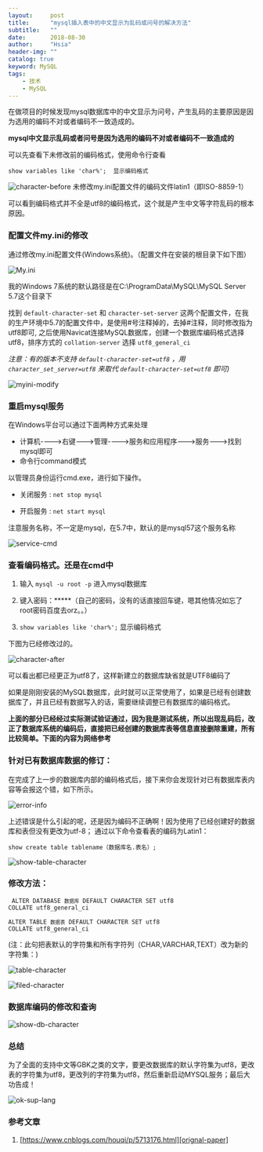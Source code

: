 ```yaml
---
layout:     post
title:      "mysql插入表中的中文显示为乱码或问号的解决方法"
subtitle:   ""
date:       2018-08-30 
author:     "Hsia"
header-img: ""
catalog: true
keyword: MySQL
tags:
    - 技术
    - MySQL 
---
```



在做项目的时候发现mysql数据库中的中文显示为问号，产生乱码的主要原因是因为选用的编码不对或者编码不一致造成的。


**mysql中文显示乱码或者问号是因为选用的编码不对或者编码不一致造成的**

可以先查看下未修改前的编码格式，使用命令行查看

`show variables like 'char%';  显示编码格式`

![character-before][character-before]
未修改my.ini配置文件的编码文件latin1（即ISO-8859-1）

可以看到编码格式并不全是utf8的编码格式，这个就是产生中文等字符乱码的根本原因。

### 配置文件my.ini的修改  

通过修改my.ini配置文件(Windows系统)。（配置文件在安装的根目录下如下图）

![My.ini][myini]

我的Windows 7系统的默认路径是在C:\ProgramData\MySQL\MySQL Server 5.7这个目录下

找到 `default-character-set` 和 `character-set-server` 这两个配置文件，在我的生产环境中5.7的配置文件中，是使用\#号注释掉的，去掉\#注释，同时修改指为utf8即可,
之后使用Navicat连接MySQL数据库，创建一个数据库编码格式选择utf8，排序方式的 `collation-server` 选择 `utf8_general_ci`  

*注意：有的版本不支持 `default-character-set=utf8` ，用 `character_set_server=utf8` 来取代  `default-character-set=utf8` 即可)* 

![myini-modify][myini-modify]


### 重启mysql服务
在Windows平台可以通过下面两种方式来处理

- 计算机---->右键--->管理---->服务和应用程序--->服务--->找到mysql即可  
- 命令行command模式 

以管理员身份运行cmd.exe，进行如下操作。

- 关闭服务 : `net stop mysql`  

- 开启服务 : `net start mysql`

注意服务名称，不一定是mysql，在5.7中，默认的是mysql57这个服务名称

![service-cmd][service-cmd]

### 查看编码格式。还是在cmd中

1. 输入 `mysql -u root -p`      进入mysql数据库 

2. 键入密码：*****（自己的密码，没有的话直接回车键，嗯其他情况如忘了root密码百度去orz。。）

3. `show variables like 'char%';`  显示编码格式

下图为已经修改过的。

![character-after][character-after]

可以看出都已经更正为utf8了，这样新建立的数据库缺省就是UTF8编码了

如果是刚刚安装的MySQL数据库，此时就可以正常使用了，如果是已经有创建数据库了，并且已经有数据写入的话，需要继续调整已有数据库的编码格式。

**上面的部分已经经过实际测试验证通过，因为我是测试系统，所以出现乱码后，改正了数据库系统的编码后，直接把已经创建的数据库表等信息直接删除重建，所有比较简单。下面的内容为网络参考**

### 针对已有数据库数据的修订：

在完成了上一步的数据库内部的编码格式后，接下来你会发现针对已有数据库表内容等会报这个错，如下所示。

![error-info][error-info]

上述错误是什么引起的呢，还是因为编码不正确啊！因为使用了已经创建好的数据库和表但没有更改为utf-8；
通过以下命令查看表的编码为Latin1：

`show create table tablename（数据库名.表名）;`

![show-table-character][show-table-character]

### 修改方法：

<code> ALTER DATABASE `数据库` DEFAULT CHARACTER SET utf8 COLLATE utf8_general_ci </code>

<code>ALTER TABLE `数据表` DEFAULT CHARACTER SET utf8 COLLATE utf8_general_ci</code>

(注：此句把表默认的字符集和所有字符列（CHAR,VARCHAR,TEXT）改为新的字符集：)

![table-character][table-character]

![filed-character][filed-character]

### 数据库编码的修改和查询

![show-db-character][show-db-character]

### 总结

为了全面的支持中文等GBK之类的文字，要更改数据库的默认字符集为utf8，更改表的字符集为utf8，更改列的字符集为utf8，然后重新启动MYSQL服务；最后大功告成！

![ok-sup-lang][ok-sup-lang]


### 参考文章 

1. [https://www.cnblogs.com/houqi/p/5713176.html][orignal-paper]


[orignal-paper]:https://www.cnblogs.com/houqi/p/5713176.html
[myini]:https://raw.githubusercontent.com/xzchsia/MyResources/master/mysql-support-chinese/myini.png 
[myini-modify]:https://raw.githubusercontent.com/xzchsia/MyResources/master/mysql-support-chinese/myini-modify.png  
[service-cmd]:https://raw.githubusercontent.com/xzchsia/MyResources/master/mysql-support-chinese/service-cmd.png  
[character-before]:https://raw.githubusercontent.com/xzchsia/MyResources/master/mysql-support-chinese/character-before.png
[character-after]:https://raw.githubusercontent.com/xzchsia/MyResources/master/mysql-support-chinese/character-after.png
[error-info]:https://raw.githubusercontent.com/xzchsia/MyResources/master/mysql-support-chinese/error-info.png
[show-table-character]:https://raw.githubusercontent.com/xzchsia/MyResources/master/mysql-support-chinese/show-table-character.png
[table-character]:https://raw.githubusercontent.com/xzchsia/MyResources/master/mysql-support-chinese/table-character.png
[filed-character]:https://raw.githubusercontent.com/xzchsia/MyResources/master/mysql-support-chinese/filed-character.png
[show-db-character]:https://raw.githubusercontent.com/xzchsia/MyResources/master/mysql-support-chinese/show-db-character.png
[ok-sup-lang]:https://raw.githubusercontent.com/xzchsia/MyResources/master/mysql-support-chinese/ok-sup-lang.png
